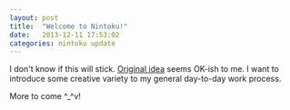 ```yaml
---
layout: post
title:  "Welcome to Nintoku!"
date:   2013-12-11 17:53:02
categories: nintoku update
---
```


I don't know if this will stick. [Original idea](https://github.com/valera-rozuvan/nintoku/blob/master/README.md)
seems OK-ish to me. I want to introduce some creative variety to my general day-to-day work process.

More to come ^_^v!
